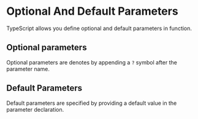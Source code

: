 # Optional And Default Parameters

TypeScript allows you define optional and default parameters in function.

##  Optional parameters 
Optional parameters are denotes by appending a `?` symbol after the parameter name.

## Default Parameters
Default parameters are specified by providing a default value in the parameter declaration.